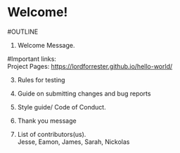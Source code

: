 # Welcome!

#OUTLINE

1. Welcome Message.


#Important links:<br>
Project Pages: https://lordforrester.github.io/hello-world/


3. Rules for testing


4. Guide on submitting changes and bug reports


5. Style guide/ Code of Conduct.


6. Thank you message


7. List of contributors(us).
<br>Jesse, Eamon, James, Sarah, Nickolas
